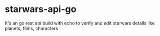 # starwars-api-go
It's an go rest api build with echo to verify and edit starwars details like planets, films, characters

